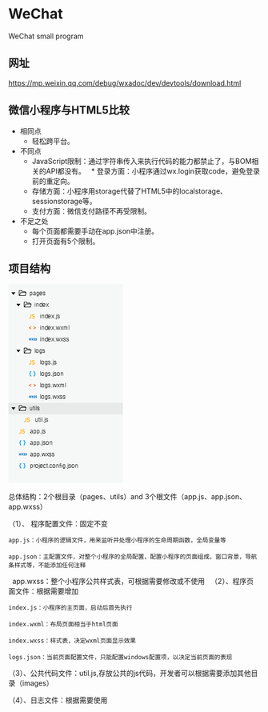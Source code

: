 # WeChat
WeChat small program

## 网址
https://mp.weixin.qq.com/debug/wxadoc/dev/devtools/download.html

## 微信小程序与HTML5比较
* 相同点
   * 轻松跨平台。  
* 不同点
   * JavaScript限制：通过字符串传入来执行代码的能力都禁止了，与BOM相关的API都没有。
   * 登录方面：小程序通过wx.login获取code，避免登录前的重定向。
   * 存储方面：小程序用storage代替了HTML5中的localstorage、sessionstorage等。
   * 支付方面：微信支付路径不再受限制。
* 不足之处
  * 每个页面都需要手动在app.json中注册。
  * 打开页面有5个限制。

## 项目结构
[![cover](images/pro.png)](images/pro.png)

总体结构：2个根目录（pages、utils）and 3个根文件（app.js、app.json、app.wxss）

（1）、 程序配置文件：固定不变

    app.js：小程序的逻辑文件，用来监听并处理小程序的生命周期函数，全局变量等
  
    app.json：主配置文件，对整个小程序的全局配置，配置小程序的页面组成，窗口背景，导航条样式等，不能添加任何注释
  
    app.wxss：整个小程序公共样式表，可根据需要修改或不使用
  
（2）、程序页面文件：根据需要增加

    index.js：小程序的主页面，启动后首先执行

    index.wxml：布局页面相当于html页面

    index.wxss：样式表，决定wxml页面显示效果

    logs.json：当前页面配置文件，只能配置windows配置项，以决定当前页面的表现

（3）、公共代码文件：util.js,存放公共的js代码，开发者可以根据需要添加其他目录（images）

（4）、日志文件：根据需要使用


